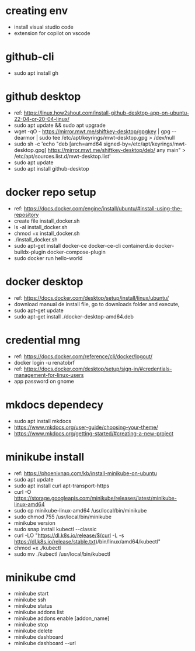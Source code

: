 # creating env
- install visual studio code
- extension for copilot on vscode

# github-cli
- sudo apt install gh

# github desktop
- ref: https://linux.how2shout.com/install-github-desktop-app-on-ubuntu-22-04-or-20-04-linux/
- sudo apt update && sudo apt upgrade
- wget -qO - https://mirror.mwt.me/shiftkey-desktop/gpgkey | gpg --dearmor | sudo tee /etc/apt/keyrings/mwt-desktop.gpg > /dev/null
- sudo sh -c 'echo "deb [arch=amd64 signed-by=/etc/apt/keyrings/mwt-desktop.gpg] https://mirror.mwt.me/shiftkey-desktop/deb/ any main" > /etc/apt/sources.list.d/mwt-desktop.list'
- sudo apt update
- sudo apt install github-desktop

# docker repo setup
- ref: https://docs.docker.com/engine/install/ubuntu/#install-using-the-repository
- create file install_docker.sh
- ls -al install_docker.sh
- chmod +x install_docker.sh
- ./install_docker.sh
- sudo apt-get install docker-ce docker-ce-cli containerd.io docker-buildx-plugin docker-compose-plugin
- sudo docker run hello-world

# docker desktop
- ref: https://docs.docker.com/desktop/setup/install/linux/ubuntu/
- download manual de install file, go to downloads folder and execute,
- sudo apt-get update
- sudo apt-get install ./docker-desktop-amd64.deb

# credential mng
- ref: https://docs.docker.com/reference/cli/docker/logout/
- docker login -u renatobrf
- ref: https://docs.docker.com/desktop/setup/sign-in/#credentials-management-for-linux-users
- app password on gnome

# mkdocs dependecy
- sudo apt install mkdocs
- https://www.mkdocs.org/user-guide/choosing-your-theme/
- https://www.mkdocs.org/getting-started/#creating-a-new-project

# minikube install
- ref: https://phoenixnap.com/kb/install-minikube-on-ubuntu
- sudo apt update
- sudo apt install curl apt-transport-https
- curl -O https://storage.googleapis.com/minikube/releases/latest/minikube-linux-amd64
- sudo cp minikube-linux-amd64 /usr/local/bin/minikube
- sudo chmod 755 /usr/local/bin/minikube
- minikube version
- sudo snap install kubectl --classic
- curl -LO "https://dl.k8s.io/release/$(curl -L -s https://dl.k8s.io/release/stable.txt)/bin/linux/amd64/kubectl"
- chmod +x ./kubectl
- sudo mv ./kubectl /usr/local/bin/kubectl

# minikube cmd
- minikube start
- minikube ssh
- minikube status
- minikube addons list
- minikube addons enable [addon_name]
- minikube stop
- minikube delete
- minikube dashboard
- minikube dashboard --url
